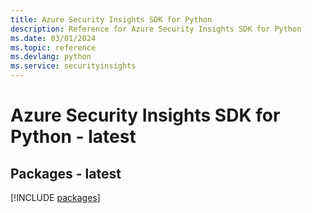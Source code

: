 ```yaml
---
title: Azure Security Insights SDK for Python
description: Reference for Azure Security Insights SDK for Python
ms.date: 03/01/2024
ms.topic: reference
ms.devlang: python
ms.service: securityinsights
---
```

# Azure Security Insights SDK for Python - latest
## Packages - latest
[!INCLUDE [packages](security-insights-index.md)]